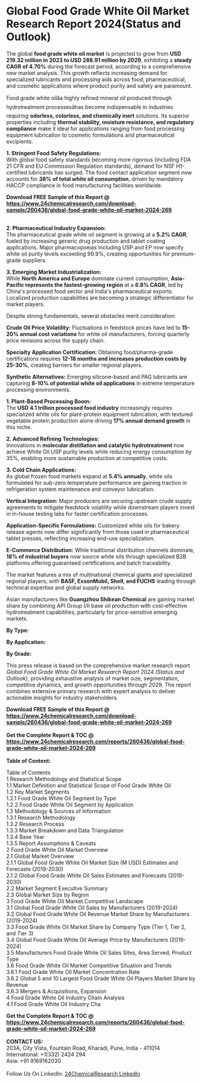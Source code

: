 <h1>Global Food Grade White Oil Market Research Report 2024(Status and Outlook)</h1><p>The global <strong>food grade white oil market</strong> is projected to grow from <strong>USD 219.32 million in 2023 to USD 288.91 million by 2029</strong>, exhibiting a <strong>steady CAGR of 4.70%</strong> during the forecast period, according to a comprehensive new market analysis. This growth reflects increasing demand for specialized lubricants and processing aids across food, pharmaceutical, and cosmetic applications where product purity and safety are paramount.</p><p>Food grade white oilâa highly refined mineral oil produced through hydrotreatment processesâhas become indispensable in industries requiring <strong>odorless, colorless, and chemically inert</strong> solutions. Its superior properties including <strong>thermal stability, moisture resistance, and regulatory compliance</strong> make it ideal for applications ranging from food processing equipment lubrication to cosmetic formulations and pharmaceutical excipients.</p><p><strong>1. Stringent Food Safety Regulations:</strong><br>
With global food safety standards becoming more rigorous (including FDA 21 CFR and EU Commission Regulation standards), demand for NSF H1-certified lubricants has surged. The food contact application segment now accounts for <strong>38% of total white oil consumption</strong>, driven by mandatory HACCP compliance in food manufacturing facilities worldwide.</p><div><b>Download FREE Sample of this Report @ 
            <a href="https://www.24chemicalresearch.com/download-sample/260436/global-food-grade-white-oil-market-2024-269">
            https://www.24chemicalresearch.com/download-sample/260436/global-food-grade-white-oil-market-2024-269</a></b></div><br><p><strong>2. Pharmaceutical Industry Expansion:</strong><br>
The pharmaceutical grade white oil segment is growing at a <strong>5.2% CAGR</strong>, fueled by increasing generic drug production and tablet coating applications. Major pharmacopoeias including USP and EP now specify white oil purity levels exceeding 99.9%, creating opportunities for premium-grade suppliers.</p><p><strong>3. Emerging Market Industrialization:</strong><br>
While <strong>North America and Europe</strong> dominate current consumption, <strong>Asia-Pacific represents the fastest-growing region</strong> at a <strong>6.8% CAGR</strong>, led by China's processed food sector and India's pharmaceutical exports. Localized production capabilities are becoming a strategic differentiator for market players.</p><p>Despite strong fundamentals, several obstacles merit consideration:</p><p><strong>Crude Oil Price Volatility:</strong> Fluctuations in feedstock prices have led to <strong>15-20% annual cost variations</strong> for white oil manufacturers, forcing quarterly price revisions across the supply chain.</p><p><strong>Specialty Application Certification:</strong> Obtaining food/pharma-grade certifications requires <strong>12-18 months and increases production costs by 25-30%</strong>, creating barriers for smaller regional players.</p><p><strong>Synthetic Alternatives:</strong> Emerging silicone-based and PAG lubricants are capturing <strong>8-10% of potential white oil applications</strong> in extreme temperature processing environments.</p><p><strong>1. Plant-Based Processing Boom:</strong><br>
The <strong>USD 4.1 trillion processed food industry</strong> increasingly requires specialized white oils for plant-protein equipment lubrication, with textured vegetable protein production alone driving <strong>17% annual demand growth</strong> in this niche.</p><p><strong>2. Advanced Refining Technologies:</strong><br>
Innovations in <strong>molecular distillation and catalytic hydrotreatment</strong> now achieve White Oil USP purity levels while reducing energy consumption by 35%, enabling more sustainable production at competitive costs.</p><p><strong>3. Cold Chain Applications:</strong><br>
As global frozen food markets expand at <strong>5.4% annually</strong>, white oils formulated for sub-zero temperature performance are gaining traction in refrigeration system maintenance and conveyor lubrication.</p><p><strong>Vertical Integration:</strong> Major producers are securing upstream crude supply agreements to mitigate feedstock volatility while downstream players invest in in-house testing labs for faster certification processes.</p><p><strong>Application-Specific Formulations:</strong> Customized white oils for bakery release agents now differ significantly from those used in pharmaceutical tablet presses, reflecting increasing end-use specialization.</p><p><strong>E-Commerce Distribution:</strong> While traditional distribution channels dominate, <strong>18% of industrial buyers</strong> now source white oils through specialized B2B platforms offering guaranteed certifications and batch traceability.</p><p>The market features a mix of multinational chemical giants and specialized regional players, with <strong>BASF, ExxonMobil, Shell, and FUCHS</strong> leading through technical expertise and global supply networks.</p><p>Asian manufacturers like <strong>Guangzhou Shikean Chemical</strong> are gaining market share by combining API Group I/II base oil production with cost-effective hydrotreatment capabilities, particularly for price-sensitive emerging markets.</p><p><strong>By Type:</strong></p><p><strong>By Application:</strong></p><p><strong>By Grade:</strong></p><p>This press release is based on the comprehensive market research report <em>Global Food Grade White Oil Market Research Report 2024 (Status and Outlook)</em>, providing exhaustive analysis of market size, segmentation, competitive dynamics, and growth opportunities through 2029. The report combines extensive primary research with expert analysis to deliver actionable insights for industry stakeholders.</p><div><b>Download FREE Sample of this Report @ 
            <a href="https://www.24chemicalresearch.com/download-sample/260436/global-food-grade-white-oil-market-2024-269">
            https://www.24chemicalresearch.com/download-sample/260436/global-food-grade-white-oil-market-2024-269</a></b></div><br><div><b>Get the Complete Report & TOC @ 
            <a href="https://www.24chemicalresearch.com/reports/260436/global-food-grade-white-oil-market-2024-269">
            https://www.24chemicalresearch.com/reports/260436/global-food-grade-white-oil-market-2024-269</a></b></div><br>
            <b>Table of Content:</b><p>Table of Contents<br />
1 Research Methodology and Statistical Scope<br />
1.1 Market Definition and Statistical Scope of Food Grade White Oil<br />
1.2 Key Market Segments<br />
1.2.1 Food Grade White Oil Segment by Type<br />
1.2.2 Food Grade White Oil Segment by Application<br />
1.3 Methodology & Sources of Information<br />
1.3.1 Research Methodology<br />
1.3.2 Research Process<br />
1.3.3 Market Breakdown and Data Triangulation<br />
1.3.4 Base Year<br />
1.3.5 Report Assumptions & Caveats<br />
2 Food Grade White Oil Market Overview<br />
2.1 Global Market Overview<br />
2.1.1 Global Food Grade White Oil Market Size (M USD) Estimates and Forecasts (2019-2030)<br />
2.1.2 Global Food Grade White Oil Sales Estimates and Forecasts (2019-2030)<br />
2.2 Market Segment Executive Summary<br />
2.3 Global Market Size by Region<br />
3 Food Grade White Oil Market Competitive Landscape<br />
3.1 Global Food Grade White Oil Sales by Manufacturers (2019-2024)<br />
3.2 Global Food Grade White Oil Revenue Market Share by Manufacturers (2019-2024)<br />
3.3 Food Grade White Oil Market Share by Company Type (Tier 1, Tier 2, and Tier 3)<br />
3.4 Global Food Grade White Oil Average Price by Manufacturers (2019-2024)<br />
3.5 Manufacturers Food Grade White Oil Sales Sites, Area Served, Product Type<br />
3.6 Food Grade White Oil Market Competitive Situation and Trends<br />
3.6.1 Food Grade White Oil Market Concentration Rate<br />
3.6.2 Global 5 and 10 Largest Food Grade White Oil Players Market Share by Revenue<br />
3.6.3 Mergers & Acquisitions, Expansion<br />
4 Food Grade White Oil Industry Chain Analysis<br />
4.1 Food Grade White Oil Industry Cha</p><div><b>Get the Complete Report & TOC @ 
            <a href="https://www.24chemicalresearch.com/reports/260436/global-food-grade-white-oil-market-2024-269">
            https://www.24chemicalresearch.com/reports/260436/global-food-grade-white-oil-market-2024-269</a></b></div><br><b>CONTACT US:</b><br>
            203A, City Vista, Fountain Road, Kharadi, Pune, India - 411014<br>
            International: +1(332) 2424 294<br>
            Asia: +91 9169162030 <br><br>
            Follow Us On LinkedIn: <a href="https://www.linkedin.com/company/24chemicalresearch/">24ChemicalResearch LinkedIn</a>